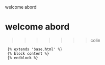 <!-- <form method="POST" action='growurcoins/{{ad.id}}/delete'>
 {% csrf_token %}
  <button>Delete</button>
  <a href="{% url 'details' ad.id %}">Cancel</a>
</form> -->

welcome abord

 <!-- <img src="../templates/growurcoins/tomatoes.jpg" alt="Tomatoes"> -->

# welcome abord

 <!-- <img src="../templates/growurcoins/tomatoes.jpg" alt="Tomatoes"> -->

> > > > > > > colin

<!DOCTYPE html>
<html lang="en">
  <head>
    <meta charset="UTF-8" />
    <meta http-equiv="X-UA-Compatible" content="IE=edge" />
    <meta name="viewport" content="width=device-width, initial-scale=1.0" />
    <title>Create Ad</title>
  </head>
  
  <body>

     {% extends 'base.html' %} 
     {% block content %} 
     {% endblock %}


  </body> 

</html>

  <!-- <img class="responsive-img" src="{% static 'images/2.png' %}"> -->
